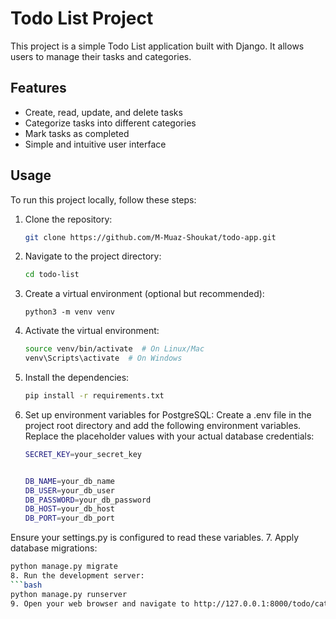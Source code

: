 # Todo List Project

This project is a simple Todo List application built with Django. It allows users to manage their tasks and categories.

## Features

- Create, read, update, and delete tasks
- Categorize tasks into different categories
- Mark tasks as completed
- Simple and intuitive user interface

## Usage

To run this project locally, follow these steps:

1. Clone the repository:

   ```bash
   git clone https://github.com/M-Muaz-Shoukat/todo-app.git
2. Navigate to the project directory:

   ```bash
   cd todo-list
3. Create a virtual environment (optional but recommended):
   ```
   python3 -m venv venv
4. Activate the virtual environment:
   ```bash
   source venv/bin/activate  # On Linux/Mac
   venv\Scripts\activate  # On Windows
5. Install the dependencies:
   ```bash
   pip install -r requirements.txt
6. Set up environment variables for PostgreSQL:
   Create a .env file in the project root directory and add the following environment variables. Replace the placeholder values with your actual database credentials:
   ```bash
   SECRET_KEY=your_secret_key
   
   
   DB_NAME=your_db_name
   DB_USER=your_db_user
   DB_PASSWORD=your_db_password
   DB_HOST=your_db_host
   DB_PORT=your_db_port

Ensure your settings.py is configured to read these variables.
7. Apply database migrations:
   ```bash
   python manage.py migrate
8. Run the development server:
   ```bash
   python manage.py runserver
9. Open your web browser and navigate to http://127.0.0.1:8000/todo/categories to access the application.




